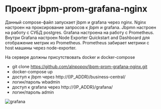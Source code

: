 # Проект jbpm-prom-grafana-nginx

Данный compose-файл запускает jbpm и grafana через nginx. Nginx настроен на проксирование запросов к jbpm и grafana. Jbpmn настроен на работу с СУБД postgres.
Grafana настроена на работу с Prometheus. Внутри Grafana настроен Node Exporter Quickstart and Dashboard для отображение метрик из Prometheus.
Prometheus забирает метрики с host машины через node-exporter.

На сервере должны присутствовать docker и docker-compose
 - git clone https://github.com/alnpopov/jbpm-prom-grafana-nginx.git
 - docker-compose up
 - доступ к jbpm через http://{IP_ADDR}/business-central/
 - логин/пароль wbadmin
 - доступ к grafana через http://{IP_ADDR}/grafana/
 - логин/пароль admin

![grafana](https://user-images.githubusercontent.com/70564689/136741346-22d79ffa-640b-4490-99bf-49a7752dde85.png)
